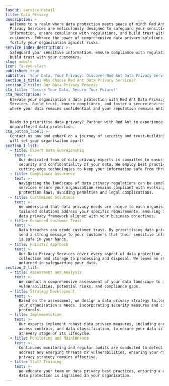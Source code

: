 ```yaml
---
layout: service-detail
title: Data Privacy
description: >
  Welcome to a realm where data protection meets peace of mind! Red Ant Data
  Privacy Services are meticulously designed to safeguard your sensitive
  information, ensure compliance with regulations, and build trust with your
  customers. Embrace the power of comprehensive data privacy solutions and
  fortify your organisation against risks.
service_index_description: >-
  Safeguard your sensitive information, ensure compliance with regulations, and
  build trust with your customers.
slug: mobile
icon: fa-eye-slash
published: true
subtitle: 'Your Data, Your Privacy: Discover Red Ant Data Privacy Services'
section_1_title: Why Choose Red Ant Data Privacy Services?
section_2_title: Our Data Privacy Process
cta_title: 'Secure Your Data, Secure Your Future!'
cta_description: >
  Elevate your organisation's data protection with Red Ant Data Privacy
  Services. Build trust, ensure compliance, and foster a secure environment
  where your data remains confidential and your reputation remains untarnished.


  Ready to prioritise data privacy? Partner with Red Ant to experience
  unparalleled data protection.
cta_button_label: >-
  Contact us now and embark on a journey of security and trust-building that
  will set your organisation apart!
section_1_list:
  - title: Expert Data Guardianship
    text: >-
      Our dedicated team of data privacy experts is committed to ensuring the
      security and confidentiality of your data. We employ best practices and
      cutting-edge technologies to keep your information safe from threats.
  - title: Compliance Assurance
    text: >-
      Navigating the landscape of data privacy regulations can be complex. Our
      services ensure your organisation remains compliant with evolving data
      protection laws, avoiding penalties and legal complications.
  - title: Customised Solutions
    text: >-
      We understand that data privacy needs are unique to each organisation. Our
      tailored solutions address your specific requirements, ensuring a robust
      data privacy framework aligned with your business objectives.
  - title: Enhanced Customer Trust
    text: >-
      Data breaches can erode customer trust. By prioritising data privacy, you
      send a strong message to your customers that their sensitive information
      is safe in your hands.
  - title: Holistic Approach
    text: >-
      Our Data Privacy Services cover every aspect of data protection, from data
      collection and storage to processing and disposal. We leave no stone
      unturned in safeguarding your data.
section_2_list:
  - title: Assessment and Analysis
    text: >-
      We conduct a comprehensive assessment of your data landscape to identify
      vulnerabilities, potential risks, and compliance gaps.
  - title: Strategy Development
    text: >-
      Based on the assessment, we design a data privacy strategy tailored to
      your organisation's needs, incorporating security measures and compliance
      protocols.
  - title: Implementation
    text: >-
      Our experts implement robust data privacy measures, including encryption,
      access controls, and data classification, to ensure your data is shielded
      at every stage of its lifecycle.
  - title: Monitoring and Maintenance
    text: >-
      Continuous monitoring and regular audits are conducted to detect and
      address any emerging threats or vulnerabilities, ensuring your data
      privacy strategy remains effective.
  - title: Staff Training
    text: >-
      We educate your team on data privacy best practices, ensuring a culture of
      data protection is ingrained in your organisation.
---
```















